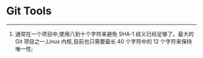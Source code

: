 # Git Tools
---
1. 通常在一个项目中,使用八到十个字符来避免 SHA-1 歧义已经足够了。最大的 Git 项目之一,Linux 内核,目前也只需要最长 40 个字符中的 12 个字符来保持唯一性;
